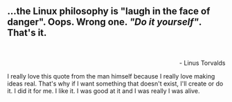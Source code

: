 <p align='center'>
	<h2>
		…the Linux philosophy is "laugh in the face of danger". Oops. Wrong one. <i>"Do it yourself"</i>. That's it.
	</h2>
</p>
<br>
<p align='right'>
	- Linus Torvalds
</p>

I really love this quote from the man himself because I really love making ideas real. That's why if I want something that doesn't exist, I'll create or do it. I did it for me. I like it. I was good at it and I was really I was alive.
